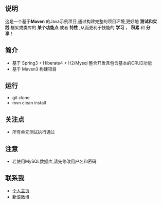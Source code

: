## 说明 ##

这是一个基于**Maven** 的Java示例项目,通过构建完整的项目环境,更好地 **测试和实践** 框架或类库的 **某个功能点** 或者 **特性** ,从而更利于技能的 **学习** ， **积累** 和 **分享**！

## 简介 ##

- 基于 Spring3 + Hiberate4 + H2/Mysql 整合开发且包含基本的CRUD功能
- 基于 Maven3 构建项目

## 运行 ##

- git clone
- mvn clean install

## 关注点 ##

- 所有单元测试执行通过

## 注意 ##

- 若使用MySQL数据库,请先修改用户名和密码

## 联系我 ##

- [个人主页](http://www.macrotea.com "http://www.macrotea.com")
- [新浪微博](http://weibo.com/macrotea "http://weibo.com/macrotea")
